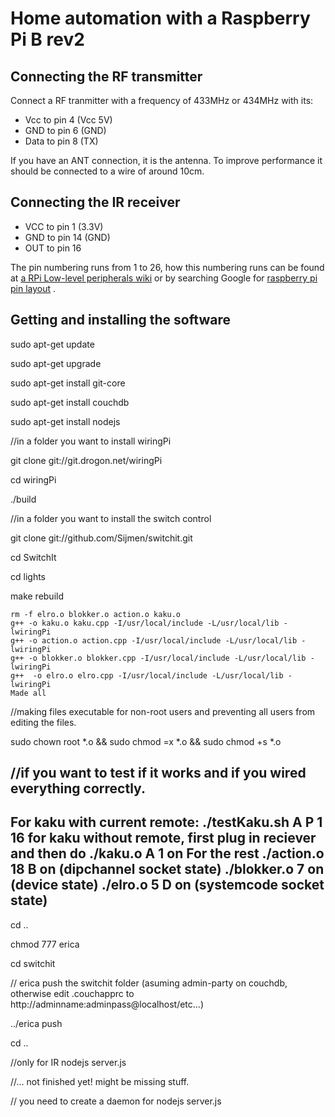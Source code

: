 # Home automation with a Raspberry Pi B rev2
## Connecting the RF transmitter
Connect a RF tranmitter with a frequency of 433MHz or 434MHz with its:

* Vcc to pin 4 (Vcc 5V)
* GND to pin 6 (GND)
* Data to pin 8 (TX)

If you have an ANT connection, it is the antenna. To improve performance it should be connected to a wire of around 10cm.

## Connecting the IR receiver

* VCC to pin 1 (3.3V)
* GND to pin 14 (GND)
* OUT to pin 16

The pin numbering runs from 1 to 26, how this numbering runs can be found at [a RPi Low-level peripherals wiki][src] or by searching Google for [raspberry pi pin layout][src2] .

  [src]: http://elinux.org/RPi_Low-level_peripherals
  [src2]: https://www.google.nl/search?tbm=isch&q=raspberry+pi+pin+layout&oq=raspberry+pi+pin+layout

## Getting and installing the software
sudo apt-get update

sudo apt-get upgrade

sudo apt-get install git-core

sudo apt-get install couchdb

sudo apt-get install nodejs

//in a folder you want to install wiringPi

git clone git://git.drogon.net/wiringPi

cd wiringPi

./build

//in a folder you want to install the switch control

git clone git://github.com/Sijmen/switchit.git

cd SwitchIt

cd lights

make rebuild

	rm -f elro.o blokker.o action.o kaku.o
	g++ -o kaku.o kaku.cpp -I/usr/local/include -L/usr/local/lib -lwiringPi
	g++ -o action.o action.cpp -I/usr/local/include -L/usr/local/lib -lwiringPi
	g++ -o blokker.o blokker.cpp -I/usr/local/include -L/usr/local/lib -lwiringPi
	g++  -o elro.o elro.cpp -I/usr/local/include -L/usr/local/lib -lwiringPi
	Made all


//making files executable for non-root users and preventing all users from editing the files.

sudo chown root *.o && sudo chmod =x *.o && sudo chmod +s *.o

//if you want to test if it works and if you wired everything correctly.
-----
For kaku with current remote:
./testKaku.sh A P 1 16
for kaku without remote, first plug in reciever and then do
./kaku.o A 1 on
For the rest
./action.o 18 B on (dipchannel socket state)
./blokker.o 7 on (device state)
./elro.o 5 D on (systemcode socket state)
-----

cd ..

chmod 777 erica

cd switchit

// erica push the switchit folder (asuming admin-party on couchdb, otherwise edit .couchapprc to http://adminname:adminpass@localhost/etc...)

../erica push

cd ..

//only for IR
nodejs server.js



//... not finished yet! might be missing stuff.

// you need to create a daemon for nodejs server.js
